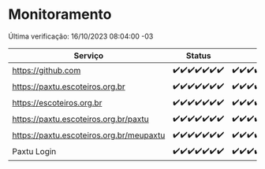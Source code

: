 # Monitoramento

Última verificação: 16/10/2023 08:04:00 -03

|Serviço|Status|Últimas 24h|
|---|---|---|
|https://github.com|<span title="2023-10-09: OK=24">✔️</span><span title="2023-10-10: OK=24">✔️</span><span title="2023-10-11: OK=24">✔️</span><span title="2023-10-12: OK=24">✔️</span><span title="2023-10-13: OK=24">✔️</span><span title="2023-10-14: OK=24">✔️</span><span title="2023-10-15: OK=12">✔️</span>|<span title="15/10/2023 09:10:00 -03 : 200">✔️</span><span title="15/10/2023 10:05:00 -03 : 200">✔️</span><span title="15/10/2023 11:02:00 -03 : 200">✔️</span><span title="15/10/2023 12:04:00 -03 : 200">✔️</span><span title="15/10/2023 13:06:00 -03 : 200">✔️</span><span title="15/10/2023 14:03:00 -03 : 200">✔️</span><span title="15/10/2023 15:07:00 -03 : 200">✔️</span><span title="15/10/2023 16:02:00 -03 : 200">✔️</span><span title="15/10/2023 17:04:00 -03 : 200">✔️</span><span title="15/10/2023 18:03:00 -03 : 200">✔️</span><span title="15/10/2023 19:03:00 -03 : 200">✔️</span><span title="15/10/2023 20:04:00 -03 : 200">✔️</span><span title="15/10/2023 21:30:00 -03 : 200">✔️</span><span title="15/10/2023 22:42:00 -03 : 200">✔️</span><span title="15/10/2023 23:16:00 -03 : 200">✔️</span><span title="16/10/2023 00:07:00 -03 : 200">✔️</span><span title="16/10/2023 01:07:00 -03 : 200">✔️</span><span title="16/10/2023 02:06:00 -03 : 200">✔️</span><span title="16/10/2023 03:09:00 -03 : 200">✔️</span><span title="16/10/2023 04:06:00 -03 : 200">✔️</span><span title="16/10/2023 05:09:00 -03 : 200">✔️</span><span title="16/10/2023 06:06:00 -03 : 200">✔️</span><span title="16/10/2023 07:07:00 -03 : 200">✔️</span><span title="16/10/2023 08:03:00 -03 : 200">✔️</span>|
|https://paxtu.escoteiros.org.br|<span title="2023-10-09: OK=24">✔️</span><span title="2023-10-10: OK=24">✔️</span><span title="2023-10-11: OK=24">✔️</span><span title="2023-10-12: OK=24">✔️</span><span title="2023-10-13: OK=24">✔️</span><span title="2023-10-14: OK=24">✔️</span><span title="2023-10-15: OK=12">✔️</span>|<span title="15/10/2023 09:10:00 -03 : 200">✔️</span><span title="15/10/2023 10:05:00 -03 : 200">✔️</span><span title="15/10/2023 11:02:00 -03 : 200">✔️</span><span title="15/10/2023 12:04:00 -03 : 200">✔️</span><span title="15/10/2023 13:06:00 -03 : 200">✔️</span><span title="15/10/2023 14:03:00 -03 : 200">✔️</span><span title="15/10/2023 15:07:00 -03 : 200">✔️</span><span title="15/10/2023 16:02:00 -03 : 200">✔️</span><span title="15/10/2023 17:04:00 -03 : 200">✔️</span><span title="15/10/2023 18:03:00 -03 : 200">✔️</span><span title="15/10/2023 19:03:00 -03 : 200">✔️</span><span title="15/10/2023 20:04:00 -03 : 200">✔️</span><span title="15/10/2023 21:30:00 -03 : 200">✔️</span><span title="15/10/2023 22:42:00 -03 : 200">✔️</span><span title="15/10/2023 23:16:00 -03 : 200">✔️</span><span title="16/10/2023 00:07:00 -03 : 200">✔️</span><span title="16/10/2023 01:07:00 -03 : 200">✔️</span><span title="16/10/2023 02:06:00 -03 : 200">✔️</span><span title="16/10/2023 03:09:00 -03 : 200">✔️</span><span title="16/10/2023 04:06:00 -03 : 200">✔️</span><span title="16/10/2023 05:09:00 -03 : 200">✔️</span><span title="16/10/2023 06:06:00 -03 : 200">✔️</span><span title="16/10/2023 07:07:00 -03 : 200">✔️</span><span title="16/10/2023 08:04:00 -03 : 200">✔️</span>|
|https://escoteiros.org.br|<span title="2023-10-09: OK=24">✔️</span><span title="2023-10-10: OK=24">✔️</span><span title="2023-10-11: OK=24">✔️</span><span title="2023-10-12: OK=24">✔️</span><span title="2023-10-13: OK=24">✔️</span><span title="2023-10-14: OK=24">✔️</span><span title="2023-10-15: OK=12">✔️</span>|<span title="15/10/2023 09:10:00 -03 : 200">✔️</span><span title="15/10/2023 10:05:00 -03 : 200">✔️</span><span title="15/10/2023 11:02:00 -03 : 200">✔️</span><span title="15/10/2023 12:04:00 -03 : 200">✔️</span><span title="15/10/2023 13:06:00 -03 : 200">✔️</span><span title="15/10/2023 14:03:00 -03 : 200">✔️</span><span title="15/10/2023 15:07:00 -03 : 200">✔️</span><span title="15/10/2023 16:02:00 -03 : 200">✔️</span><span title="15/10/2023 17:04:00 -03 : 200">✔️</span><span title="15/10/2023 18:03:00 -03 : 200">✔️</span><span title="15/10/2023 19:03:00 -03 : 200">✔️</span><span title="15/10/2023 20:04:00 -03 : 200">✔️</span><span title="15/10/2023 21:30:00 -03 : 200">✔️</span><span title="15/10/2023 22:42:00 -03 : 200">✔️</span><span title="15/10/2023 23:16:00 -03 : 200">✔️</span><span title="16/10/2023 00:07:00 -03 : 200">✔️</span><span title="16/10/2023 01:07:00 -03 : 200">✔️</span><span title="16/10/2023 02:06:00 -03 : 200">✔️</span><span title="16/10/2023 03:09:00 -03 : 200">✔️</span><span title="16/10/2023 04:06:00 -03 : 200">✔️</span><span title="16/10/2023 05:09:00 -03 : 200">✔️</span><span title="16/10/2023 06:06:00 -03 : 200">✔️</span><span title="16/10/2023 07:07:00 -03 : 200">✔️</span><span title="16/10/2023 08:04:00 -03 : 200">✔️</span>|
|https://paxtu.escoteiros.org.br/paxtu|<span title="2023-10-09: OK=24">✔️</span><span title="2023-10-10: OK=24">✔️</span><span title="2023-10-11: OK=24">✔️</span><span title="2023-10-12: OK=24">✔️</span><span title="2023-10-13: OK=24">✔️</span><span title="2023-10-14: OK=24">✔️</span><span title="2023-10-15: OK=12">✔️</span>|<span title="15/10/2023 09:10:00 -03 : 200">✔️</span><span title="15/10/2023 10:05:00 -03 : 200">✔️</span><span title="15/10/2023 11:02:00 -03 : 200">✔️</span><span title="15/10/2023 12:04:00 -03 : 200">✔️</span><span title="15/10/2023 13:06:00 -03 : 200">✔️</span><span title="15/10/2023 14:03:00 -03 : 200">✔️</span><span title="15/10/2023 15:07:00 -03 : 200">✔️</span><span title="15/10/2023 16:02:00 -03 : 200">✔️</span><span title="15/10/2023 17:04:00 -03 : 200">✔️</span><span title="15/10/2023 18:03:00 -03 : 200">✔️</span><span title="15/10/2023 19:03:00 -03 : 200">✔️</span><span title="15/10/2023 20:04:00 -03 : 200">✔️</span><span title="15/10/2023 21:30:00 -03 : 200">✔️</span><span title="15/10/2023 22:42:00 -03 : 200">✔️</span><span title="15/10/2023 23:16:00 -03 : 200">✔️</span><span title="16/10/2023 00:07:00 -03 : 200">✔️</span><span title="16/10/2023 01:07:00 -03 : 200">✔️</span><span title="16/10/2023 02:06:00 -03 : 200">✔️</span><span title="16/10/2023 03:09:00 -03 : 200">✔️</span><span title="16/10/2023 04:06:00 -03 : 200">✔️</span><span title="16/10/2023 05:09:00 -03 : 200">✔️</span><span title="16/10/2023 06:06:00 -03 : 200">✔️</span><span title="16/10/2023 07:07:00 -03 : 200">✔️</span><span title="16/10/2023 08:04:00 -03 : 200">✔️</span>|
|https://paxtu.escoteiros.org.br/meupaxtu|<span title="2023-10-09: OK=24">✔️</span><span title="2023-10-10: OK=24">✔️</span><span title="2023-10-11: OK=24">✔️</span><span title="2023-10-12: OK=24">✔️</span><span title="2023-10-13: OK=24">✔️</span><span title="2023-10-14: OK=24">✔️</span><span title="2023-10-15: OK=12">✔️</span>|<span title="15/10/2023 09:10:00 -03 : 200">✔️</span><span title="15/10/2023 10:05:00 -03 : 200">✔️</span><span title="15/10/2023 11:02:00 -03 : 200">✔️</span><span title="15/10/2023 12:04:00 -03 : 200">✔️</span><span title="15/10/2023 13:06:00 -03 : 200">✔️</span><span title="15/10/2023 14:03:00 -03 : 200">✔️</span><span title="15/10/2023 15:07:00 -03 : 200">✔️</span><span title="15/10/2023 16:02:00 -03 : 200">✔️</span><span title="15/10/2023 17:04:00 -03 : 200">✔️</span><span title="15/10/2023 18:03:00 -03 : 200">✔️</span><span title="15/10/2023 19:03:00 -03 : 200">✔️</span><span title="15/10/2023 20:04:00 -03 : 200">✔️</span><span title="15/10/2023 21:30:00 -03 : 200">✔️</span><span title="15/10/2023 22:42:00 -03 : 200">✔️</span><span title="15/10/2023 23:16:00 -03 : 200">✔️</span><span title="16/10/2023 00:07:00 -03 : 200">✔️</span><span title="16/10/2023 01:07:00 -03 : 200">✔️</span><span title="16/10/2023 02:06:00 -03 : 200">✔️</span><span title="16/10/2023 03:09:00 -03 : 200">✔️</span><span title="16/10/2023 04:06:00 -03 : 200">✔️</span><span title="16/10/2023 05:09:00 -03 : 200">✔️</span><span title="16/10/2023 06:06:00 -03 : 200">✔️</span><span title="16/10/2023 07:07:00 -03 : 200">✔️</span><span title="16/10/2023 08:04:00 -03 : 200">✔️</span>|
|Paxtu Login|<span title="2023-10-09: OK=24">✔️</span><span title="2023-10-10: OK=24">✔️</span><span title="2023-10-11: OK=24">✔️</span><span title="2023-10-12: OK=24">✔️</span><span title="2023-10-13: OK=24">✔️</span><span title="2023-10-14: OK=24">✔️</span><span title="2023-10-15: OK=12">✔️</span>|<span title="15/10/2023 09:10:00 -03 : 200">✔️</span><span title="15/10/2023 10:05:00 -03 : 200">✔️</span><span title="15/10/2023 11:02:00 -03 : 200">✔️</span><span title="15/10/2023 12:04:00 -03 : 200">✔️</span><span title="15/10/2023 13:06:00 -03 : 200">✔️</span><span title="15/10/2023 14:03:00 -03 : 200">✔️</span><span title="15/10/2023 15:07:00 -03 : 200">✔️</span><span title="15/10/2023 16:02:00 -03 : 200">✔️</span><span title="15/10/2023 17:04:00 -03 : 200">✔️</span><span title="15/10/2023 18:03:00 -03 : 200">✔️</span><span title="15/10/2023 19:03:00 -03 : 200">✔️</span><span title="15/10/2023 20:04:00 -03 : 200">✔️</span><span title="15/10/2023 21:30:00 -03 : 200">✔️</span><span title="15/10/2023 22:42:00 -03 : 200">✔️</span><span title="15/10/2023 23:16:00 -03 : 200">✔️</span><span title="16/10/2023 00:07:00 -03 : 200">✔️</span><span title="16/10/2023 01:07:00 -03 : 200">✔️</span><span title="16/10/2023 02:06:00 -03 : 200">✔️</span><span title="16/10/2023 03:09:00 -03 : 200">✔️</span><span title="16/10/2023 04:06:00 -03 : 200">✔️</span><span title="16/10/2023 05:09:00 -03 : 200">✔️</span><span title="16/10/2023 06:06:00 -03 : 200">✔️</span><span title="16/10/2023 07:07:00 -03 : 200">✔️</span><span title="16/10/2023 08:04:00 -03 : 200">✔️</span>|
